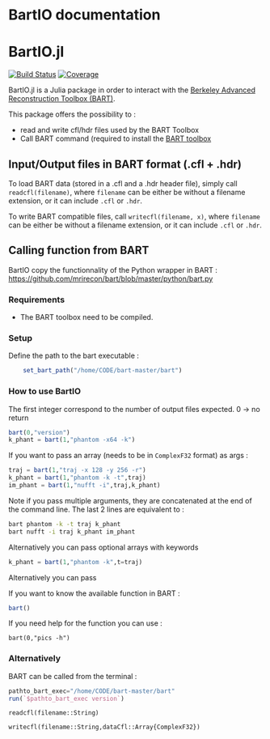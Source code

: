 # BartIO documentation

# BartIO.jl

[![Build Status](https://github.com/MagneticResonanceImaging/BartIO.jl/actions/workflows/CI.yml/badge.svg?branch=master)](https://github.com/MagneticResonanceImaging/BartIO.jl/actions/workflows/CI.yml?query=branch%3Amaster)
[![Coverage](https://codecov.io/gh/MagneticResonanceImaging/BartIO.jl/branch/master/graph/badge.svg)](https://codecov.io/gh/MagneticResonanceImaging/BartIO.jl)

BartIO.jl is a Julia package in order to interact with the [Berkeley Advanced Reconstruction Toolbox (BART)](https://mrirecon.github.io/bart/). 

This package offers the possibility to :
- read and write cfl/hdr files used by the BART Toolbox
- Call BART command (required to install the [BART toolbox](https://github.com/mrirecon/bart)

## Input/Output files in BART format (.cfl + .hdr)
To load BART data (stored in a .cfl and a .hdr header file), simply call `readcfl(filename)`, where `filename` can be either be without a filename extension, or it can include `.cfl` or `.hdr`. 

To write BART compatible files, call  `writecfl(filename, x)`, where `filename` can be either be without a filename extension, or it can include `.cfl` or `.hdr`. 

## Calling function from BART

BartIO copy the functionnality of the Python wrapper in BART : https://github.com/mrirecon/bart/blob/master/python/bart.py
### Requirements
 - The BART toolbox need to be compiled.

### Setup

Define the path to the bart executable :
```julia
    set_bart_path("/home/CODE/bart-master/bart")
```

### How to use BartIO

The first integer correspond to the number of output files expected. 0 -> no return
```julia
bart(0,"version")
k_phant = bart(1,"phantom -x64 -k")
```

If you want to pass an array (needs to be in `ComplexF32` format) as args : 

```julia
traj = bart(1,"traj -x 128 -y 256 -r")
k_phant = bart(1,"phantom -k -t",traj)
im_phant = bart(1,"nufft -i",traj,k_phant) 
```
Note if you pass multiple arguments, they are concatenated at the end of the command line. The last 2 lines are equivalent to :

```bash
bart phantom -k -t traj k_phant
bart nufft -i traj k_phant im_phant
```

Alternatively you can pass optional arrays with keywords
```julia
k_phant = bart(1,"phantom -k",t=traj)
```

Alternatively you can pass 



If you want to know the available function in BART :
```julia
bart()
```

If you need help for the function you can use :
```
bart(0,"pics -h")
```

### Alternatively
BART can be called from the terminal :
```julia
pathto_bart_exec="/home/CODE/bart-master/bart"
run(`$pathto_bart_exec version`)
```
```@docs
readcfl(filename::String)
```

```@docs
writecfl(filename::String,dataCfl::Array{ComplexF32})
```